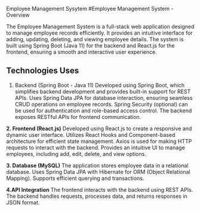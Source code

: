 Employee Management Sysytem
#Employee Management System - Overview

The Employee Management System is a full-stack web application designed to manage employee records efficiently. It provides an intuitive interface for adding, updating, deleting, and viewing employee details. The system is built using Spring Boot (Java 11) for the backend and React.js for the frontend, ensuring a smooth and interactive user experience.

## Technologies Uses

1. Backend (Spring Boot - Java 11)
Developed using Spring Boot, which simplifies backend development and provides built-in support for REST APIs.
Uses Spring Data JPA for database interaction, ensuring seamless CRUD operations on employee records.
Spring Security (optional) can be used for authentication and role-based access control.
The backend exposes RESTful APIs for frontend communication.

**2. Frontend (React.js)**
Developed using React.js to create a responsive and dynamic user interface.
Utilizes React Hooks and Component-based architecture for efficient state management.
Axios is used for making HTTP requests to interact with the backend.
Provides an intuitive UI to manage employees, including add, edit, delete, and view options.

**3. Database (MySQL)**
The application stores employee data in a relational database.
Uses Spring Data JPA with Hibernate for ORM (Object Relational Mapping).
Supports efficient querying and transactions.

**4.API Integration**
The frontend interacts with the backend using REST APIs.
The backend handles requests, processes data, and returns responses in JSON format.
